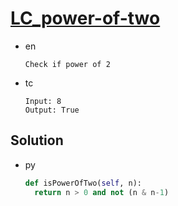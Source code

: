 # [LC_power-of-two](https://leetcode.com/problems/power-of-two)

* en

  ```en
  Check if power of 2
  ```

* tc

  ```tc
  Input: 8
  Output: True
  ```

## Solution

* py

  ```py
  def isPowerOfTwo(self, n):
    return n > 0 and not (n & n-1)
  ```
